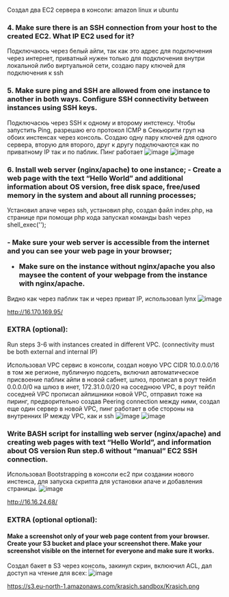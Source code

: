 Создал два EC2 сервера в консоли: amazon linux и ubuntu

<h3>4. Make sure there is an SSH connection from your host to the created EC2. What IP EC2 used for it?</h3>

Подключаюсь через белый айпи, так как это адрес для подключения через интернет, приватный нужен только для подключения внутри локальной либо виртуальной сети, создаю пару ключей для подключения к ssh

<h3>5. Make sure  ping and SSH are allowed from one instance to another in both ways. Configure SSH connectivity between instances using SSH keys.</h3>

Подключасюь через SSH к одному и второму интстенсу. Чтобы запустить Ping, разрешаю его протокол ICMP в Секьюрити груп на обоих инстенсах через консоль. Создаю одну пару ключей для одного сервера, вторую для второго, друг к другу подключаются как по приватному IP так и по паблик. Пинг работает 
![image](https://user-images.githubusercontent.com/83491125/174560847-f12ade75-cdbe-4e08-ad79-8c77f4247a19.png)
![image](https://user-images.githubusercontent.com/83491125/174561277-b15111b3-0b11-4197-aed9-0773cef7e9ea.png)

<h3>6. Install web server (nginx/apache) to one instance;
- Create a web page with the text “Hello World” and additional information about OS version, free disk space,  free/used memory in the system and about all running processes;</h3>

Установил апаче через ssh, установил php, создал файл index.php, на странице при помощи php кода запускал команды bash через shell_exec(''); 

<h3>- Make sure your web server is accessible from the internet and you can see your web page in your browser;

- Make sure on the instance without nginx/apache you also maysee the content of your webpage from the instance with nginx/apache.</h3>

Видно как через паблик так и через приват IP, использовал lynx
![image](https://user-images.githubusercontent.com/83491125/174560406-10d1bb36-9139-4ac2-a15b-7098846dc831.png)

http://16.170.169.95/

<h3>EXTRA (optional): </h3>

Run steps 3-6 with instances created in different VPC. (connectivity must be both external and internal IP)       

Использовал VPC сервис в консоли, создал новую VPC CIDR 10.0.0.0/16 в том же регионе, публичную подсеть, включил автоматическое присвоение паблик айпи в новой сабнет, шлюз, прописал в роут тейбл 0.0.0.0/0 на шлюз в инет, 172.31.0.0/20 на соседнюю VPC, в роут тейбл соседней VPC прописал айпишники новой VPC, отправил тоже на пиринг, предворительно создав Peering connection между ними, создал еще один сервер в новой VPC, пинг работает в обе стороны на внутренних IP между VPC, как и ssh
![image](https://user-images.githubusercontent.com/83491125/174559434-cd138ae3-2851-47c4-ba9b-4212bacc23a3.png)
![image](https://user-images.githubusercontent.com/83491125/174559496-979fd89f-502d-4adb-815c-a32dfd791854.png)

<h3>Write BASH script for installing web server (nginx/apache) and creating web pages with text “Hello World”, and information about OS version
Run step.6 without “manual” EC2 SSH connection.</h3>

Использовал Bootstrapping в консоли ec2 при создании нового инстенса, для запуска скрипта для установки апаче и добавления страницы.
![image](https://user-images.githubusercontent.com/83491125/174559839-e81dbff7-7f68-40c7-8676-cfc17ff19c49.png)


http://16.16.24.68/

<h3>EXTRA (optional optional):</h3>

<h4>Make a screenshot only of your web page сontent from your browser.
Create your S3 bucket and place your screenshot there.
Make your screenshot visible on the internet for everyone and make sure it works.</h4>

Создал бакет в S3 через консоль, закинул скрин, вклюючил ACL, дал доступ на чтение для всех:
![image](https://user-images.githubusercontent.com/83491125/174560031-b8140ddb-cfc9-4273-a2c9-40aa275aee3f.png)


https://s3.eu-north-1.amazonaws.com/krasich.sandbox/Krasich.png
